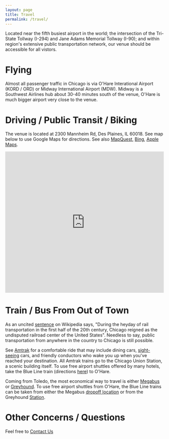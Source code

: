 ```yaml
---
layout: page
title: Travel
permalink: /travel/
---
```


Located near the fifth busiest airport in the world; the intersection of the Tri-State Tollway (I-294) and Jane Adams Memorial Tollway (I-90); and within region's extensive public transportation network, our venue should be accessible for all vistors.

# Flying
Almost all passenger traffic in Chicago is via O'Hare Interational Airport (KORD / ORD) or Midway International Airport (MDW). Midway is a Southwest Airlines hub about 30-40 minutes south of the venue, O'Hare is much bigger airport very close to the venue.

# Driving / Public Transit / Biking
The venue is located at 2300 Mannheim Rd, Des Plaines, IL 60018. See map below to use Google Maps for directions.
See also <a href="//mapq.st/1wJkB8Z">MapQuest</a>, <a href="//binged.it/1A3w9uc">Bing</a>, <a href="//maps.apple.com/?saddr=2300+Mannheim+Rd,+Des+Plaines,+IL">Apple Maps</a>.

<iframe src="https://www.google.com/maps/embed?pb=!1m18!1m12!1m3!1d2964.4793580779833!2d-87.88738200000002!3d42.01144800000001!2m3!1f0!2f0!3f0!3m2!1i1024!2i768!4f13.1!3m3!1m2!1s0x880fb6505110a01d%3A0xc5459439e3114fb8!2sFountain+Blue!5e0!3m2!1sen!2sus!4v1416157242927" width="100%" height="450" frameborder="0" style="border:0"></iframe>

# Train / Bus From Out of Town
As an uncited <a href="https://en.wikipedia.org/w/index.php?title=History_of_passenger_rail_in_Chicago&oldid=621520361">sentence</a> on Wikipedia says, "During the heyday of rail transportation in the first half of the 20th century, Chicago reigned as the undisputed railroad center of the United States". Needless to say, public transportation from anywhere in the country to Chicago is still possible.

See <a href="//www.amtrak.com">Amtrak</a> for a comfortable ride that may include dining cars, <a href="//www.texaseagle.com/lounge.htm">sight-seeing</a> cars, and friendly conductors who wake you up when you've reached your destination. All Amtrak trains go to the Chicago Union Station, a scenic building itself. To use free airport shuttles offered by many hotels, take the Blue Line train (directions <a href="https://goo.gl/maps/EUAfG">here</a>) to O'Hare.

Coming from Toledo, the most economical way to travel is either <a href="//us.megabus.com/">Megabus</a> or <a href="//www.greyhound.com">Greyhound</a>. To use free airport shuttles from O'Hare, the Blue Line trains can be taken from either the Megabus <a href="https://goo.gl/maps/SnvXC">dropoff location</a> or from the Greyhound <a href="https://goo.gl/maps/58pGT">Station</a>.

# Other Concerns / Questions
Feel free to <a href="/contactus">Contact Us</a>
